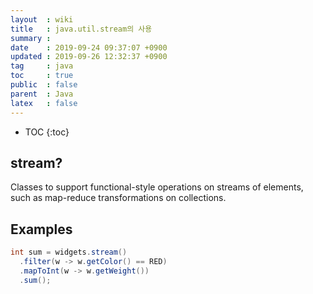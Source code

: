 ```yaml
---
layout  : wiki
title   : java.util.stream의 사용
summary : 
date    : 2019-09-24 09:37:07 +0900
updated : 2019-09-26 12:32:37 +0900
tag     : java
toc     : true
public  : false
parent  : Java
latex   : false
---
```

* TOC
{:toc}

## stream?

>
Classes to support functional-style operations on streams of elements, such as map-reduce transformations on collections.

## Examples

```java
int sum = widgets.stream()
  .filter(w -> w.getColor() == RED)
  .mapToInt(w -> w.getWeight())
  .sum();
```

